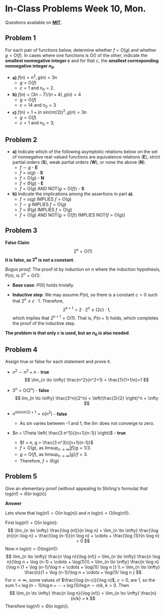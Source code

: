 # In-Class Problems Week 10, Mon.

Questions available on [**MIT**](https://openlearninglibrary.mit.edu/assets/courseware/v1/ffd1a1f74e9a6051cd1e757e28685816/asset-v1:OCW+6.042J+2T2019+type@asset+block/MIT6_042JS15_cp24.pdf).

## Problem 1

For each pair of functions below, determine whether $f = \text{O}(g)$ and whether $g = \text{O}(f)$. In cases where one functions is $\text{O}()$ of the other, indicate the **smallest nonnegative integer $c$** and for that $c$, the **smallest corresponding nonnegative integer $n_0$**.

* **a)** $f(n) =n^2, g(n) = 3n$
  * $g = \text{O}(f)$
  * $c = 1$ and $n_0 = 2$. 
* **b)** $f(n) = (3n -7)/(n+4), g(n)=4$
  * $g = \text{O}(f)$
  * $c = 14$ and $n_0 = 3$
* **c)** $f(n) = 1 + (n \text{ sin} (n \pi/2))^2, g(n) = 3n$
  * $g = \text{O}(f)$
  * $c =1$ and $n_0 =3$;

## Problem 2

* **a)** Indicate which of the following asymptotic relations below on the set of nonnegative real-valued functions are equivalence relations (**E**), strict partial orders (**S**), weak partial orders (**W**), or none the above (**N**).
  * $f \sim g$ - **E**
  * $f = \text{o}(g)$ - **S**
  * $f = \text{O}(g)$ - **N**
  * $f = \Theta(g)$ - **E**
  * $f = \text{O}(g) \text{ AND NOT}( g = \text{O}(f))$ - **S**
* **b)** Indicate the implications among the assertions in part **a)**.
  * $f = \text{o}(g) \text{ IMPLIES } f = \text{O}(g)$
  * $f \sim g \text{ IMPLIES } f = \text{O}(g)$
  * $f = \Theta(g) \text{ IMPLIES } f = \text{O}(g)$
  * $f = \text{O}(g) \text{ AND NOT}( g = \text{O}(f)) \text{ IMPLIES NOT}(f = \text{O}(g))$ 

## Problem 3

**False Claim**
$$
2^n = \text{O}(1)
$$
**It is false, as $2^n$ is not a constant.**

*Bogus proof.* The proof id by induction on $n$ where the induction hypothesis, $P(n)$, is $2^n = \text{O}(1)$.

* **Base case**: $P(0)$ holds trivially.

* **Inductive step**: We may assume $P(n)$, so there is a constant $c > 0$ such that $2^n \leq c \cdot 1$. Therefore,
  $$
  2^{n+1} = 2 \cdot 2^n \leq (2c) \cdot 1,
  $$
  which implies that $2^{n+1} = \text{O}(1)$. That is, $P(n+1)$ holds, which completes the proof of the inductive step.

**The problem is that only $c$ is used, but an $n_0$ is also needed**.

## Problem 4

Assign true or false for each statement and prove it.

* $n^2 \sim n^2 +n$ - **true**
  $$
  \lim_{n \to \infty} \frac{n^2}{n^2+1} = \frac{1}{1+1/n}=1
  $$

* $3^n = \text{O}(2^n)$ - **false**
  $$
  lim_{n \to \infty} \frac{3^n}{2^n} = \left(\frac{3}{2} \right)^n = \infty
  $$
  

* $n^{\text{sin}(n \pi /2)+1} = \text{o}(n^2)$ - **false**

  * As $\text{sin}$ varies between -1 and 1, the $\lim$ does not converge to zero.

* $n = \Theta \left( \frac{3 n^3}{(n+1)(n-1)} \right)$ - **true**

  * $f = n, g = \frac{3 n^3}{(n+1)(n-1)}$
  * $f = \text{O}(g)$, as $\limsup_{n \to \infty}|f|/g = 1/3$.
  * $g = \text{O}(f)$, as $\limsup_{n \to \infty}|g|/f = 3$.
  * Therefore, $f = \Theta (g)$

## Problem 5

Give an elementary proof (without appealing to Stirling's formula) that $\text{log}(n!) = \Theta(n \text{ log}(n))$

**Answer**

Lets show that $\text{log}(n!) = \text{O}(n \text{ log}(n))$ and $n\text{ log}(n) = \text{O}(\text{log}(n!))$. 

First $\text{log}(n!) = \text{O}(n \text{ log}(n))$:
$$
\lim_{n \to \infty} \frac{\log (n!)}{n \log n} = \lim_{n \to \infty} \frac{\log (n)}{n \log n} + \frac{\log (n-1)}{n \log n} + \cdots + \frac{\log (1)}{n \log n} = 0
$$
Now $n\text{ log}(n) = \text{O}(\text{log}(n!))$:
$$
\lim_{n \to \infty} \frac{n \log n}{\log (n!)} = \lim_{n \to \infty} \frac{n \log n}{\log n + \log (n-1) + \cdots + \log(1)}\\ = \lim_{n \to \infty} \frac{n \log n}{\log n (1 + \log (n-1)/\log n + \cdots + \log(1)/ \log n )} \\ = \lim_{n \to \infty} \frac{n}{1 + \log (n-1)/\log n + \cdots + \log(1)/ \log n }
$$
For $n \to \infty$, some values of $\frac{\log (n-c)}{\log n}$, $c > 0$, are 1, so the sum  $1 + \log (n-1)/\log n + \cdots + \log(1)/ \log n \sim n/k$, $k > 0$. Then
$$
\lim_{n \to \infty} \frac{n \log n}{\log (n!)} = \lim_{n \to \infty} \frac{n}{n/k} =  k
$$
Therefore $\text{log}(n!) = \Theta(n \text{ log}(n))$.
